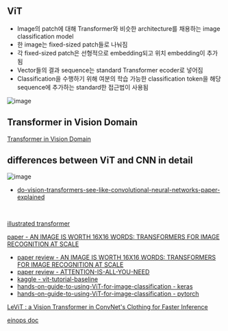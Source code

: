## ViT
- Image의 patch에 대해 Transformer와 비슷한 architecture를 채용하는 image classification model  
- 한 image는 fixed-sized patch들로 나눠짐  
- 각 fixed-sized patch은 선형적으로 embedding되고 위치 embedding이 추가됨  
- Vector들의 결과 sequence는 standard Transformer ecoder로 넣어짐  
- Classification을 수행하기 위해 여분의 학습 가능한 classification token을 해당 sequence에 추가하는 standard한 접근법이 사용됨  

![image](https://user-images.githubusercontent.com/50016477/176384438-7a4637e9-bd5c-481e-ac86-891f372814f9.png)

## Transformer in Vision Domain
[Transformer in Vision Domain](https://lih-verma.medium.com/transformer-in-vision-domain-4173bea5fcb8)  

## differences between ViT and CNN in detail
![image](https://user-images.githubusercontent.com/50016477/176797766-9a9a4b42-bd0c-4ac2-8174-1f91c857c2b4.png)
- [do-vision-transformers-see-like-convolutional-neural-networks-paper-explained](https://towardsdatascience.com/do-vision-transformers-see-like-convolutional-neural-networks-paper-explained-91b4bd5185c8)  

<br>

[illustrated transformer](https://jalammar.github.io/illustrated-transformer/)  

[paper - AN IMAGE IS WORTH 16X16 WORDS:
TRANSFORMERS FOR IMAGE RECOGNITION AT SCALE](https://arxiv.org/pdf/2010.11929.pdf)  
- [paper review -  AN IMAGE IS WORTH 16X16 WORDS:
TRANSFORMERS FOR IMAGE RECOGNITION AT SCALE](https://hipgyung.tistory.com/entry/%EC%89%BD%EA%B2%8C-%EC%9D%B4%ED%95%B4%ED%95%98%EB%8A%94-ViTVision-Transformer-%EB%85%BC%EB%AC%B8-%EB%A6%AC%EB%B7%B0-An-Image-is-Worth-16x16-Words-Transformers-for-Image-Recognition-at-Scale)  
- [paper review - ATTENTION-IS-ALL-YOU-NEED](https://hipgyung.tistory.com/entry/ATTENTION-IS-ALL-YOU-NEED-%EB%85%BC%EB%AC%B8-%EB%A6%AC%EB%B7%B0)  
- [kaggle - vit-tutorial-baseline](https://www.kaggle.com/code/abhinand05/vision-transformer-vit-tutorial-baseline/notebook)  
- [hands-on-guide-to-using-ViT-for-image-classification - keras](https://analyticsindiamag.com/hands-on-guide-to-using-vision-transformer-for-image-classification/)  
- [hands-on-guide-to-using-ViT-for-image-classification - pytorch](https://analyticsindiamag.com/hands-on-vision-transformers-with-pytorch/)  

[LeViT : a Vision Transformer in ConvNet's Clothing for Faster Inference](https://github.com/facebookresearch/LeViT)  

[einops doc](https://github.com/arogozhnikov/einops/)  
